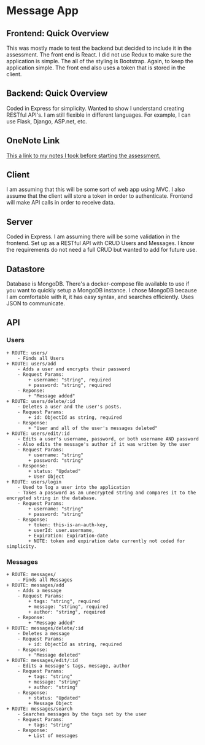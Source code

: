 # Message App

## Frontend: Quick Overview

This was mostly made to test the backend but decided to include it in the assessment.
The front end is React. I did not use Redux to make sure the application is simple.
The all of the styling is Bootstrap. Again, to keep the application simple.
The front end also uses a token that is stored in the client.

## Backend: Quick Overview

Coded in Express for simplicity. Wanted to show I understand creating RESTful API's.
I am still flexible in different languages. For example, I can use Flask, Django, ASP.net, etc.

## OneNote Link
[This a link to my notes I took before starting the assessment.](https://onedrive.live.com/view.aspx?resid=6F3C5A85CF37107%2174101&id=documentsonenote:https://d.docs.live.net06f3c5a85cf37107/Documents/backend%20assessment/)

## Client

I am assuming that this will be some sort of web app using MVC.
I also assume that the client will store a token in order to authenticate.
Frontend will make API calls in order to receive data.

## Server

Coded in Express.
I am assuming there will be some validation in the frontend.
Set up as a RESTful API with CRUD Users and Messages.
I know the requirements do not need a full CRUD but wanted to add for future use.

## Datastore

Database is MongoDB.
There's a docker-compose file available to use if you want to quickly setup a MongoDB instance.
I chose MongoDB because I am comfortable with it, it has easy syntax, and searches efficiently.
Uses JSON to communicate.

## API

### Users

    + ROUTE: users/
        - Finds all Users
    + ROUTE: users/add
        - Adds a user and encrypts their password
        - Request Params:
            + username: "string", required
            + password: "string", required
        - Reponse:
            + "Message added"
    + ROUTE: users/delete/:id
        - Deletes a user and the user's posts.
        - Request Params:
            + id: ObjectId as string, required
        - Response:
            + "User and all of the user's messages deleted"
    + ROUTE: users/edit/:id
        - Edits a user's username, password, or both username AND password
        - Also edits the message's author if it was written by the user
        - Request Params:
            + username: "string"
            + password: "string"
        - Response:
            + status: "Updated"
            + User Object
    + ROUTE: users/login
        - Used to log a user into the application
        - Takes a password as an unecrypted string and compares it to the encrypted string in the database.
        - Request Params:
            + username: "string"
            + password: "string"
        - Response:
            + token: this-is-an-auth-key,
            + userId: user.username,
            + Expiration: Expiration-date
            + NOTE: token and expiration date currently not coded for simplicity.

### Messages

    + ROUTE: messages/
        - Finds all Messages
    + ROUTE: messages/add
        - Adds a message
        - Request Params:
            + tags: "string", required
            + message: "string", required
            + author: "string", required
        - Reponse:
            + "Message added"
    + ROUTE: messages/delete/:id
        - Deletes a message
        - Request Params:
            + id: ObjectId as string, required
        - Response:
            + "Message deleted"
    + ROUTE: messages/edit/:id
        - Edits a message's tags, message, author
        - Request Params:
            + tags: "string"
            + message: "string"
            + author: "string"
        - Response:
            + status: "Updated"
            + Message Object
    + ROUTE: messages/search
        - Searches messages by the tags set by the user
        - Request Params:
            + tags: "string"
        - Response:
            + List of messages
